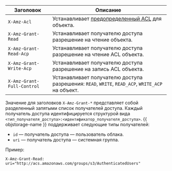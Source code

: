 Заголовок | Описание
--- | ---
`X-Amz-Acl` | Устанавливает [предопределенный ACL](../concepts/acl.md#predefined-acls) для объекта.
`X-Amz-Grant-Read` | Устанавливает получателю доступа разрешение на чтение объекта.
`X-Amz-Grant-Read-Acp` | Устанавливает получателю доступа разрешение на чтение ACL объекта.
`X-Amz-Grant-Write-Acp` | Устанавливает получателю доступа разрешение на запись ACL объекта.
`X-Amz-Grant-Full-Control` | Устанавливает получателю доступа разрешения: `READ`, `WRITE`, `READ_ACP`, `WRITE_ACP` на объект.

Значение для заголовков `X-Amz-Grant-*` представляет собой разделенный запятыми список получателей доступа. Каждый получатель доступа идентифицируется структурой вида `<тип_получателя_доступа>:<идентификатор_получателя_доступа>`. {{ objstorage-name }} поддерживает следующие типы получателей:
* `id` — получатель доступа — пользователь облака.
* `uri` — получатель доступа — системная группа.

Пример:

```
X-Amz-Grant-Read: uri="http://acs.amazonaws.com/groups/s3/AuthenticatedUsers"
```